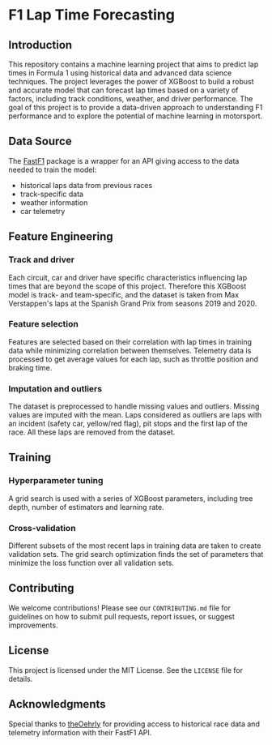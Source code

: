 # F1 Lap Time Forecasting

## Introduction

This repository contains a machine learning project that aims to predict lap times in Formula 1 using historical data and advanced data science techniques. The project leverages the power of XGBoost to build a robust and accurate model that can forecast lap times based on a variety of factors, including track conditions, weather, and driver performance. The goal of this project is to provide a data-driven approach to understanding F1 performance and to explore the potential of machine learning in motorsport.

## Data Source

The [FastF1](https://github.com/theOehrly/Fast-F1) package is a wrapper for an API giving access to the data needed to train the model: 
* historical laps data from previous races
* track-specific data
* weather information
* car telemetry

## Feature Engineering

### Track and driver

Each circuit, car and driver have specific characteristics influencing lap times that are beyond the scope of this project. Therefore this XGBoost model is track- and team-specific, and the dataset is taken from Max Verstappen's laps at the Spanish Grand Prix from seasons 2019 and 2020.

### Feature selection

Features are selected based on their correlation with lap times in training data while minimizing correlation between themselves. Telemetry data is processed to get average values for each lap, such as throttle position and braking time.

### Imputation and outliers

The dataset is preprocessed to handle missing values and outliers. Missing values are imputed with the mean. Laps considered as outliers are laps with an incident (safety car, yellow/red flag), pit stops and the first lap of the race. All these laps are removed from the dataset.

## Training

### Hyperparameter tuning 

A grid search is used with a series of XGBoost parameters, including tree depth, number of estimators and learning rate.

### Cross-validation

Different subsets of the most recent laps in training data are taken to create validation sets. The grid search optimization finds the set of parameters that minimize the loss function over all validation sets.

## Contributing

We welcome contributions! Please see our `CONTRIBUTING.md` file for guidelines on how to submit pull requests, report issues, or suggest improvements.

## License

This project is licensed under the MIT License. See the `LICENSE` file for details.

## Acknowledgments

Special thanks to [theOehrly](https://github.com/theOehrly) for providing access to historical race data and telemetry information with their FastF1 API.
